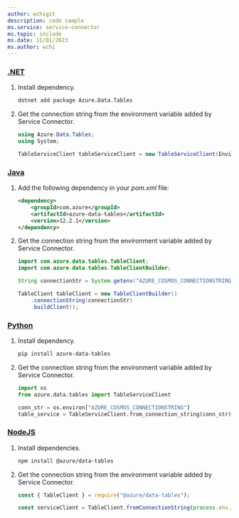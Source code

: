 ```yaml
---
author: wchigit
description: code sample
ms.service: service-connector
ms.topic: include
ms.date: 11/01/2023
ms.author: wchi
---
```


### [.NET](#tab/dotnet)

1. Install dependency.
    ```bash
    dotnet add package Azure.Data.Tables
    ```
2. Get the connection string from the environment variable added by Service Connector.
    ```csharp
    using Azure.Data.Tables;
    using System; 

    TableServiceClient tableServiceClient = new TableServiceClient(Environment.GetEnvironmentVariable("AZURE_COSMOS_CONNECTIONSTRING"));
    ```
### [Java](#tab/java)
1. Add the following dependency in your *pom.xml* file:
    ```xml
    <dependency>
        <groupId>com.azure</groupId>
        <artifactId>azure-data-tables</artifactId>
        <version>12.2.1</version>
    </dependency>
    ```
1. Get the connection string from the environment variable added by Service Connector.
    ```java
    import com.azure.data.tables.TableClient;
    import com.azure.data.tables.TableClientBuilder;

    String connectionStr = System.getenv("AZURE_COSMOS_CONNECTIONSTRING");

    TableClient tableClient = new TableClientBuilder()
        .connectionString(connectionStr)
        .buildClient();
    ```
### [Python](#tab/python)
1. Install dependency.
    ```bash
    pip install azure-data-tables
    ```
1. Get the connection string from the environment variable added by Service Connector.
    ```python
    import os
    from azure.data.tables import TableServiceClient

    conn_str = os.environ["AZURE_COSMOS_CONNECTIONSTRING"]
    table_service = TableServiceClient.from_connection_string(conn_str) 
    ```
### [NodeJS](#tab/nodejs)
1. Install dependencies.
    ```bash
    npm install @azure/data-tables
    ```
1. Get the connection string from the environment variable added by Service Connector.
    ```javascript
    const { TableClient } = require("@azure/data-tables");

    const serviceClient = TableClient.fromConnectionString(process.env.AZURE_COSMOS_CONNECTIONSTRING);
    ```